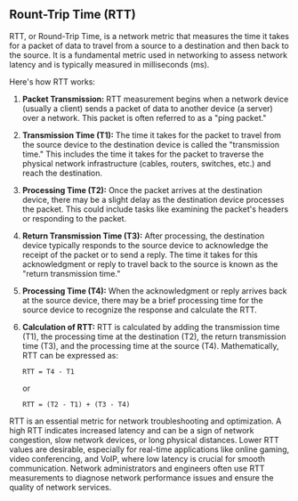 ## Rount-Trip Time (RTT)

RTT, or Round-Trip Time, is a network metric that measures the time it takes for a packet of data to travel from a source to a destination and then back to the source. It is a fundamental metric used in networking to assess network latency and is typically measured in milliseconds (ms).

Here's how RTT works:

1. **Packet Transmission:** RTT measurement begins when a network device (usually a client) sends a packet of data to another device (a server) over a network. This packet is often referred to as a "ping packet."

2. **Transmission Time (T1):** The time it takes for the packet to travel from the source device to the destination device is called the "transmission time." This includes the time it takes for the packet to traverse the physical network infrastructure (cables, routers, switches, etc.) and reach the destination.

3. **Processing Time (T2):** Once the packet arrives at the destination device, there may be a slight delay as the destination device processes the packet. This could include tasks like examining the packet's headers or responding to the packet.

4. **Return Transmission Time (T3):** After processing, the destination device typically responds to the source device to acknowledge the receipt of the packet or to send a reply. The time it takes for this acknowledgment or reply to travel back to the source is known as the "return transmission time."

5. **Processing Time (T4):** When the acknowledgment or reply arrives back at the source device, there may be a brief processing time for the source device to recognize the response and calculate the RTT.

6. **Calculation of RTT:** RTT is calculated by adding the transmission time (T1), the processing time at the destination (T2), the return transmission time (T3), and the processing time at the source (T4). Mathematically, RTT can be expressed as:
   
   ```
   RTT = T4 - T1
   ```

   or

   ```
   RTT = (T2 - T1) + (T3 - T4)
   ```

RTT is an essential metric for network troubleshooting and optimization. A high RTT indicates increased latency and can be a sign of network congestion, slow network devices, or long physical distances. Lower RTT values are desirable, especially for real-time applications like online gaming, video conferencing, and VoIP, where low latency is crucial for smooth communication. Network administrators and engineers often use RTT measurements to diagnose network performance issues and ensure the quality of network services.

